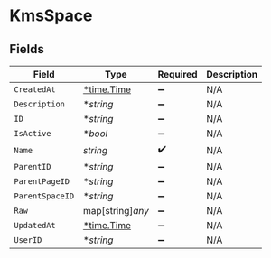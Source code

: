 # KmsSpace


## Fields

| Field                                      | Type                                       | Required                                   | Description                                |
| ------------------------------------------ | ------------------------------------------ | ------------------------------------------ | ------------------------------------------ |
| `CreatedAt`                                | [*time.Time](https://pkg.go.dev/time#Time) | :heavy_minus_sign:                         | N/A                                        |
| `Description`                              | **string*                                  | :heavy_minus_sign:                         | N/A                                        |
| `ID`                                       | **string*                                  | :heavy_minus_sign:                         | N/A                                        |
| `IsActive`                                 | **bool*                                    | :heavy_minus_sign:                         | N/A                                        |
| `Name`                                     | *string*                                   | :heavy_check_mark:                         | N/A                                        |
| `ParentID`                                 | **string*                                  | :heavy_minus_sign:                         | N/A                                        |
| `ParentPageID`                             | **string*                                  | :heavy_minus_sign:                         | N/A                                        |
| `ParentSpaceID`                            | **string*                                  | :heavy_minus_sign:                         | N/A                                        |
| `Raw`                                      | map[string]*any*                           | :heavy_minus_sign:                         | N/A                                        |
| `UpdatedAt`                                | [*time.Time](https://pkg.go.dev/time#Time) | :heavy_minus_sign:                         | N/A                                        |
| `UserID`                                   | **string*                                  | :heavy_minus_sign:                         | N/A                                        |